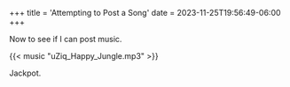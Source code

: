 +++
title = 'Attempting to Post a Song'
date = 2023-11-25T19:56:49-06:00
+++

Now to see if I can post music.

{{< music "uZiq_Happy_Jungle.mp3" >}}

Jackpot.
